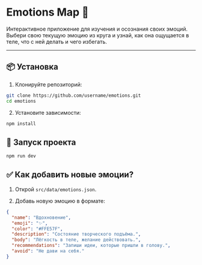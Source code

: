 # Emotions Map 🌈

Интерактивное приложение для изучения и осознания своих эмоций.  
Выбери свою текущую эмоцию из круга и узнай, как она ощущается в теле, что с ней делать и чего избегать.

---

## 📦 Установка

1. Клонируйте репозиторий:

```bash
git clone https://github.com/username/emotions.git
cd emotions
```

2. Установите зависимости:

```bash
npm install
```

## 🚀 Запуск проекта

```bash
npm run dev
```

## ✅ Как добавить новые эмоции?
1. Открой `src/data/emotions.json`.

2. Добавь новую эмоцию в формате:

```json
{
  "name": "Вдохновение",
  "emoji": "✨",
  "color": "#FFE57F",
  "description": "Состояние творческого подъёма.",
  "body": "Лёгкость в теле, желание действовать.",
  "recommendations": "Запиши идеи, которые пришли в голову.",
  "avoid": "Не дави на себя."
}
```
